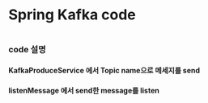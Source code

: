 # Spring Kafka code
#
### code 설명
#### KafkaProduceService 에서 Topic name으로 메세지를 send
#### listenMessage 에서 send한 message를 listen
